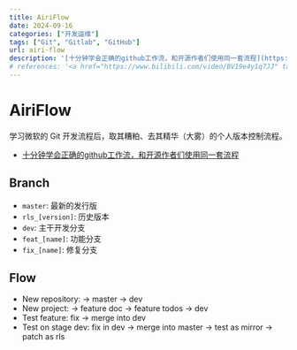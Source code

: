 ```yaml
---
title: AiriFlow
date: 2024-09-16
categories: ["开发运维"]
tags: ["Git", "Gitlab", "GitHub"]
url: airi-flow
description: '[十分钟学会正确的github工作流，和开源作者们使用同一套流程](https://www.bilibili.com/video/BV19e4y1q7JJ)'
# references: '<a href="https://www.bilibili.com/video/BV19e4y1q7JJ" target="_blank">十分钟学会正确的github工作流，和开源作者们使用同一套流程</a>'
---
```


# AiriFlow

学习微软的 Git 开发流程后，取其糟粕、去其精华（大雾）的个人版本控制流程。

- [十分钟学会正确的github工作流，和开源作者们使用同一套流程](https://www.bilibili.com/video/BV19e4y1q7JJ)

## Branch

- `master`:  最新的发行版
- `rls_[version]`: 历史版本
- `dev`: 主干开发分支
- `feat_[name]`: 功能分支
- `fix_[name]`: 修复分支

## Flow

- New repository: -> master -> dev
- New project: -> feature doc -> feature todos -> dev
- Test feature: fix → merge into dev
- Test on stage dev: fix in dev → merge into master → test as mirror → patch as rls
